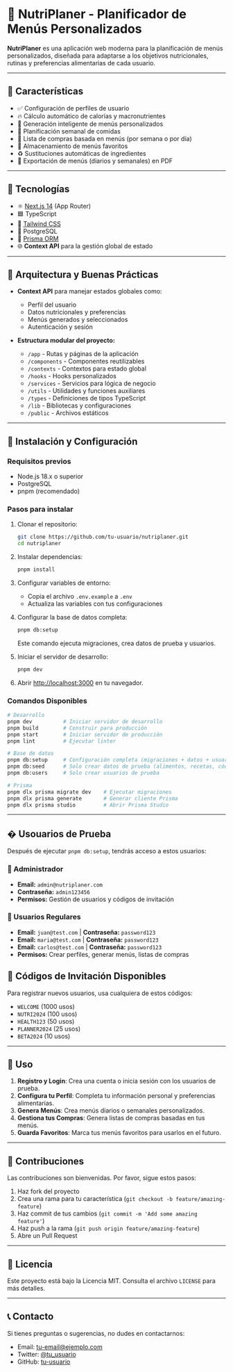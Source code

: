# 🥗 NutriPlaner - Planificador de Menús Personalizados

**NutriPlaner** es una aplicación web moderna para la planificación de menús personalizados, diseñada para adaptarse a los objetivos nutricionales, rutinas y preferencias alimentarias de cada usuario.

---

## 🚀 Características

- ✅ Configuración de perfiles de usuario
- 🔥 Cálculo automático de calorías y macronutrientes
- 🧠 Generación inteligente de menús personalizados
- 📅 Planificación semanal de comidas
- 🛒 Lista de compras basada en menús (por semana o por día)
- 💾 Almacenamiento de menús favoritos
- ♻️ Sustituciones automáticas de ingredientes
- 📄 Exportación de menús (diarios y semanales) en PDF

---

## 🧰 Tecnologías

- ⚛️ [Next.js 14](https://nextjs.org/docs) (App Router)
- 🟦 TypeScript
- 🎨 [Tailwind CSS](https://tailwindcss.com/)
- 🐘 PostgreSQL
- 🧬 [Prisma ORM](https://www.prisma.io/)
- 🌐 **Context API** para la gestión global de estado

---

## 🧱 Arquitectura y Buenas Prácticas

- **Context API** para manejar estados globales como:
  - Perfil del usuario
  - Datos nutricionales y preferencias
  - Menús generados y seleccionados
  - Autenticación y sesión

- **Estructura modular del proyecto:**
  - `/app` - Rutas y páginas de la aplicación
  - `/components` - Componentes reutilizables
  - `/contexts` - Contextos para estado global
  - `/hooks` - Hooks personalizados
  - `/services` - Servicios para lógica de negocio
  - `/utils` - Utilidades y funciones auxiliares
  - `/types` - Definiciones de tipos TypeScript
  - `/lib` - Bibliotecas y configuraciones
  - `/public` - Archivos estáticos

---

## 🚀 Instalación y Configuración

### Requisitos previos

- Node.js 18.x o superior
- PostgreSQL
- pnpm (recomendado)

### Pasos para instalar

1. Clonar el repositorio:
   ```bash
   git clone https://github.com/tu-usuario/nutriplaner.git
   cd nutriplaner
   ```

2. Instalar dependencias:
   ```bash
   pnpm install
   ```

3. Configurar variables de entorno:
   - Copia el archivo `.env.example` a `.env`
   - Actualiza las variables con tus configuraciones

4. Configurar la base de datos completa:
   ```bash
   pnpm db:setup
   ```
   Este comando ejecuta migraciones, crea datos de prueba y usuarios.

5. Iniciar el servidor de desarrollo:
   ```bash
   pnpm dev
   ```

6. Abrir [http://localhost:3000](http://localhost:3000) en tu navegador.

### Comandos Disponibles

```bash
# Desarrollo
pnpm dev          # Iniciar servidor de desarrollo
pnpm build        # Construir para producción
pnpm start        # Iniciar servidor de producción
pnpm lint         # Ejecutar linter

# Base de datos
pnpm db:setup     # Configuración completa (migraciones + datos + usuarios)
pnpm db:seed      # Solo crear datos de prueba (alimentos, recetas, códigos)
pnpm db:users     # Solo crear usuarios de prueba

# Prisma
pnpm dlx prisma migrate dev    # Ejecutar migraciones
pnpm dlx prisma generate       # Generar cliente Prisma
pnpm dlx prisma studio         # Abrir Prisma Studio
```

---

## � Usouarios de Prueba

Después de ejecutar `pnpm db:setup`, tendrás acceso a estos usuarios:

### 👑 Administrador
- **Email:** `admin@nutriplaner.com`
- **Contraseña:** `admin123456`
- **Permisos:** Gestión de usuarios y códigos de invitación

### 👤 Usuarios Regulares
- **Email:** `juan@test.com` | **Contraseña:** `password123`
- **Email:** `maria@test.com` | **Contraseña:** `password123`
- **Email:** `carlos@test.com` | **Contraseña:** `password123`
- **Permisos:** Crear perfiles, generar menús, listas de compras

## 🎫 Códigos de Invitación Disponibles

Para registrar nuevos usuarios, usa cualquiera de estos códigos:

- `WELCOME` (1000 usos)
- `NUTRI2024` (100 usos)
- `HEALTH123` (50 usos)
- `PLANNER2024` (25 usos)
- `BETA2024` (10 usos)

---

## 📝 Uso

1. **Registro y Login**: Crea una cuenta o inicia sesión con los usuarios de prueba.
2. **Configura tu Perfil**: Completa tu información personal y preferencias alimentarias.
3. **Genera Menús**: Crea menús diarios o semanales personalizados.
4. **Gestiona tus Compras**: Genera listas de compras basadas en tus menús.
5. **Guarda Favoritos**: Marca tus menús favoritos para usarlos en el futuro.

---

## 🤝 Contribuciones

Las contribuciones son bienvenidas. Por favor, sigue estos pasos:

1. Haz fork del proyecto
2. Crea una rama para tu característica (`git checkout -b feature/amazing-feature`)
3. Haz commit de tus cambios (`git commit -m 'Add some amazing feature'`)
4. Haz push a la rama (`git push origin feature/amazing-feature`)
5. Abre un Pull Request

---

## 📄 Licencia

Este proyecto está bajo la Licencia MIT. Consulta el archivo `LICENSE` para más detalles.

---

## 📞 Contacto

Si tienes preguntas o sugerencias, no dudes en contactarnos:

- Email: [tu-email@ejemplo.com](mailto:tu-email@ejemplo.com)
- Twitter: [@tu_usuario](https://twitter.com/tu_usuario)
- GitHub: [tu-usuario](https://github.com/tu-usuario)